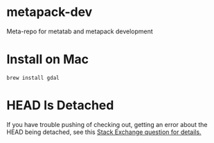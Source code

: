 # metapack-dev
Meta-repo for metatab and metapack development

# Install on Mac


    brew install gdal


# HEAD Is Detached

If you have trouble pushing of checking out, getting an error about the HEAD being detached, see this [Stack Exchange question for details.](https://stackoverflow.com/a/36375256)
